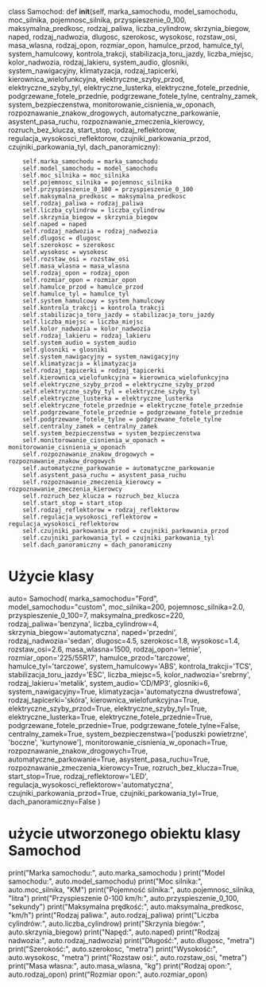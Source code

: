 class Samochod:
    def __init__(self, marka_samochodu, model_samochodu, moc_silnika, pojemnosc_silnika, przyspieszenie_0_100, maksymalna_predkosc,
                 rodzaj_paliwa, liczba_cylindrow, skrzynia_biegow, naped, rodzaj_nadwozia,
                 dlugosc, szerokosc, wysokosc, rozstaw_osi, masa_wlasna, rodzaj_opon,
                 rozmiar_opon, hamulce_przod, hamulce_tyl, system_hamulcowy, kontrola_trakcji,
                 stabilizacja_toru_jazdy, liczba_miejsc, kolor_nadwozia, rodzaj_lakieru,
                 system_audio, glosniki, system_nawigacyjny, klimatyzacja, rodzaj_tapicerki,
                 kierownica_wielofunkcyjna, elektryczne_szyby_przod, elektryczne_szyby_tyl,
                 elektryczne_lusterka, elektryczne_fotele_przednie, podgrzewane_fotele_przednie,
                 podgrzewane_fotele_tylne, centralny_zamek, system_bezpieczenstwa,
                 monitorowanie_cisnienia_w_oponach, rozpoznawanie_znakow_drogowych,
                 automatyczne_parkowanie, asystent_pasa_ruchu, rozpoznawanie_zmeczenia_kierowcy,
                 rozruch_bez_klucza, start_stop, rodzaj_reflektorow, regulacja_wysokosci_reflektorow,
                 czujniki_parkowania_przod, czujniki_parkowania_tyl, dach_panoramiczny):
                
        self.marka_samochodu = marka_samochodu
        self.model_samochodu = model_samochodu
        self.moc_silnika = moc_silnika
        self.pojemnosc_silnika = pojemnosc_silnika
        self.przyspieszenie_0_100 = przyspieszenie_0_100
        self.maksymalna_predkosc = maksymalna_predkosc
        self.rodzaj_paliwa = rodzaj_paliwa
        self.liczba_cylindrow = liczba_cylindrow
        self.skrzynia_biegow = skrzynia_biegow
        self.naped = naped
        self.rodzaj_nadwozia = rodzaj_nadwozia
        self.dlugosc = dlugosc
        self.szerokosc = szerokosc
        self.wysokosc = wysokosc
        self.rozstaw_osi = rozstaw_osi
        self.masa_wlasna = masa_wlasna
        self.rodzaj_opon = rodzaj_opon
        self.rozmiar_opon = rozmiar_opon
        self.hamulce_przod = hamulce_przod
        self.hamulce_tyl = hamulce_tyl
        self.system_hamulcowy = system_hamulcowy
        self.kontrola_trakcji = kontrola_trakcji
        self.stabilizacja_toru_jazdy = stabilizacja_toru_jazdy
        self.liczba_miejsc = liczba_miejsc
        self.kolor_nadwozia = kolor_nadwozia
        self.rodzaj_lakieru = rodzaj_lakieru
        self.system_audio = system_audio
        self.glosniki = glosniki
        self.system_nawigacyjny = system_nawigacyjny
        self.klimatyzacja = klimatyzacja
        self.rodzaj_tapicerki = rodzaj_tapicerki
        self.kierownica_wielofunkcyjna = kierownica_wielofunkcyjna
        self.elektryczne_szyby_przod = elektryczne_szyby_przod
        self.elektryczne_szyby_tyl = elektryczne_szyby_tyl
        self.elektryczne_lusterka = elektryczne_lusterka
        self.elektryczne_fotele_przednie = elektryczne_fotele_przednie
        self.podgrzewane_fotele_przednie = podgrzewane_fotele_przednie
        self.podgrzewane_fotele_tylne = podgrzewane_fotele_tylne
        self.centralny_zamek = centralny_zamek
        self.system_bezpieczenstwa = system_bezpieczenstwa
        self.monitorowanie_cisnienia_w_oponach = monitorowanie_cisnienia_w_oponach
        self.rozpoznawanie_znakow_drogowych = rozpoznawanie_znakow_drogowych
        self.automatyczne_parkowanie = automatyczne_parkowanie
        self.asystent_pasa_ruchu = asystent_pasa_ruchu
        self.rozpoznawanie_zmeczenia_kierowcy = rozpoznawanie_zmeczenia_kierowcy
        self.rozruch_bez_klucza = rozruch_bez_klucza
        self.start_stop = start_stop
        self.rodzaj_reflektorow = rodzaj_reflektorow
        self.regulacja_wysokosci_reflektorow = regulacja_wysokosci_reflektorow
        self.czujniki_parkowania_przod = czujniki_parkowania_przod
        self.czujniki_parkowania_tyl = czujniki_parkowania_tyl
        self.dach_panoramiczny = dach_panoramiczny

# Użycie klasy
auto= Samochod(
    marka_samochodu="Ford",
    model_samochodu="custom",
    moc_silnika=200,
    pojemnosc_silnika=2.0,
    przyspieszenie_0_100=7,
    maksymalna_predkosc=220,
    rodzaj_paliwa='benzyna',
    liczba_cylindrow=4,
    skrzynia_biegow='automatyczna',
    naped='przedni',
    rodzaj_nadwozia='sedan',
    dlugosc=4.5,
    szerokosc=1.8,
    wysokosc=1.4,
    rozstaw_osi=2.6,
    masa_wlasna=1500,
    rodzaj_opon='letnie',
    rozmiar_opon='225/55R17',
    hamulce_przod='tarczowe',
    hamulce_tyl='tarczowe',
    system_hamulcowy='ABS',
    kontrola_trakcji='TCS',
    stabilizacja_toru_jazdy='ESC',
    liczba_miejsc=5,
    kolor_nadwozia='srebrny',
    rodzaj_lakieru='metalik',
    system_audio='CD/MP3',
    glosniki=6,
    system_nawigacyjny=True,
    klimatyzacja='automatyczna dwustrefowa',
    rodzaj_tapicerki='skóra',
    kierownica_wielofunkcyjna=True,
    elektryczne_szyby_przod=True,
    elektryczne_szyby_tyl=True,
    elektryczne_lusterka=True,
    elektryczne_fotele_przednie=True,
    podgrzewane_fotele_przednie=True,
    podgrzewane_fotele_tylne=False,
    centralny_zamek=True,
    system_bezpieczenstwa=['poduszki powietrzne', 'boczne', 'kurtynowe'],
    monitorowanie_cisnienia_w_oponach=True,
    rozpoznawanie_znakow_drogowych=True,
    automatyczne_parkowanie=True,
    asystent_pasa_ruchu=True,
    rozpoznawanie_zmeczenia_kierowcy=True,
    rozruch_bez_klucza=True,
    start_stop=True,
    rodzaj_reflektorow='LED',
    regulacja_wysokosci_reflektorow='automatyczna',
    czujniki_parkowania_przod=True,
    czujniki_parkowania_tyl=True,
    dach_panoramiczny=False
)

#  użycie utworzonego obiektu klasy Samochod
print("Marka samochodu:", auto.marka_samochodu )
print("Model  samochodu:", auto.model_samochodu)
print("Moc silnika:", auto.moc_silnika, "KM")
print("Pojemność silnika:", auto.pojemnosc_silnika, "litra")
print("Przyspieszenie 0-100 km/h:", auto.przyspieszenie_0_100, "sekundy")
print("Maksymalna prędkość:", auto.maksymalna_predkosc, "km/h")
print("Rodzaj paliwa:", auto.rodzaj_paliwa)
print("Liczba cylindrów:", auto.liczba_cylindrow)
print("Skrzynia biegów:", auto.skrzynia_biegow)
print("Napęd:", auto.naped)
print("Rodzaj nadwozia:", auto.rodzaj_nadwozia)
print("Długość:", auto.dlugosc, "metra")
print("Szerokość:", auto.szerokosc, "metra")
print("Wysokość:", auto.wysokosc, "metra")
print("Rozstaw osi:", auto.rozstaw_osi, "metra")
print("Masa własna:", auto.masa_wlasna, "kg")
print("Rodzaj opon:", auto.rodzaj_opon)
print("Rozmiar opon:", auto.rozmiar_opon)
